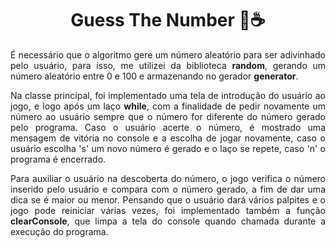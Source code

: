 <h1 align=center>Guess The Number 🤔☕</h1>

<p align=justify>É necessário que o algoritmo gere um número aleatório para ser adivinhado pelo usuário, para isso, me utilizei da biblioteca <strong>random</strong>, gerando um número aleatório entre 0 e 100 e armazenando no gerador <strong>generator</strong>.</p>

<p align=justify>Na classe principal, foi implementado uma tela de introdução do usuário ao jogo, e logo após um laço <strong>while</strong>, com a finalidade de pedir novamente um número ao usuário sempre que o número for diferente do número gerado pelo programa. Caso o usuário acerte o número, é mostrado uma mensagem de vitória no console e a escolha de jogar novamente, caso o usuário escolha 's' um novo número é gerado  e o laço se repete, caso 'n' o programa é encerrado.</p>

<p align=justify>Para auxiliar o usuário na descoberta do número, o jogo verifica o número inserido pelo usuário e compara com o número gerado, a fim de dar uma dica se é maior ou menor. Pensando que o usuário dará vários palpites e o jogo pode reiniciar várias vezes, foi implementado também a função <strong>clearConsole</strong>, que limpa a tela do console quando chamada durante a execução do programa.</p>

